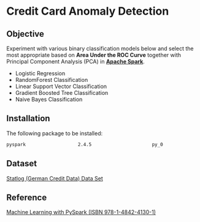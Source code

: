 # Credit Card Anomaly Detection

## Objective
Experiment with various binary classification models below and select the most appropriate based on **Area Under the ROC Curve** together with Principal Component Analysis (PCA) in [**Apache Spark**](https://spark.apache.org/). 

- Logistic Regression
- RandomForest Classification
- Linear Support Vector Classification
- Gradient Boosted Tree Classification
- Naive Bayes Classification


## Installation
The following package to be installed:

```bash
pyspark                   2.4.5                      py_0 
```


## Dataset
[Statlog (German Credit Data) Data Set](https://archive.ics.uci.edu/ml/datasets/statlog+(german+credit+data))

## Reference
[Machine Learning with PySpark (ISBN 978-1-4842-4130-1)](https://www.apress.com/gp/book/9781484241301)
